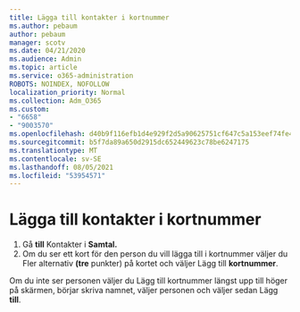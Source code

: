 ```yaml
---
title: Lägga till kontakter i kortnummer
ms.author: pebaum
author: pebaum
manager: scotv
ms.date: 04/21/2020
ms.audience: Admin
ms.topic: article
ms.service: o365-administration
ROBOTS: NOINDEX, NOFOLLOW
localization_priority: Normal
ms.collection: Adm_O365
ms.custom:
- "6658"
- "9003570"
ms.openlocfilehash: d40b9f116efb1d4e929f2d5a90625751cf647c5a153eef74fe49ae09f1202263
ms.sourcegitcommit: b5f7da89a650d2915dc652449623c78be6247175
ms.translationtype: MT
ms.contentlocale: sv-SE
ms.lasthandoff: 08/05/2021
ms.locfileid: "53954571"
---
```

# <a name="add-contacts-to-speed-dial"></a>Lägga till kontakter i kortnummer

1. Gå **till** Kontakter i **Samtal.**
2. Om du ser ett kort för den person du vill lägga till i kortnummer väljer du Fler alternativ  **(tre**  punkter) på kortet och väljer Lägg till  **kortnummer**.

Om du inte ser personen  väljer du Lägg till kortnummer längst upp till höger på skärmen, börjar skriva namnet, väljer personen och väljer sedan Lägg **till**.
